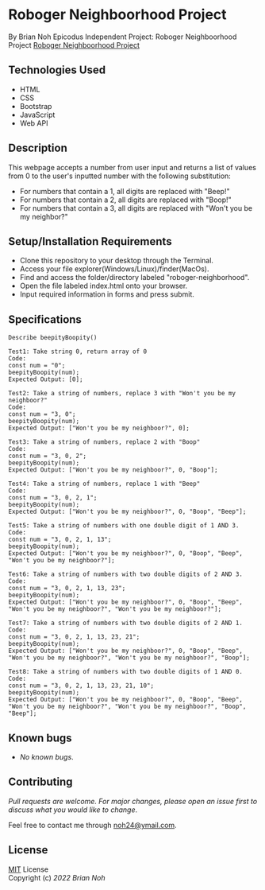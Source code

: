 # Roboger Neighboorhood Project
By Brian Noh
Epicodus Independent Project: Roboger Neighboorhood Project
[Roboger Neighboorhood Project](noh24.github.com/roboger-neighborhood/)

## Technologies Used  
* HTML
* CSS
* Bootstrap
* JavaScript
* Web API

## Description
This webpage accepts a number from user input and returns a list of values from 0 to the user's inputted number with the following substitution:
* For numbers that contain a 1, all digits are replaced with "Beep!"
* For numbers that contain a 2, all digits are replaced with "Boop!"
* For numbers that contain a 3, all digits are replaced with "Won't you be my neighbor?"

## Setup/Installation Requirements
* Clone this repository to your desktop through the Terminal.
* Access your file explorer(Windows/Linux)/finder(MacOs).
* Find and access the folder/directory labeled "roboger-neighborhood".
* Open the file labeled index.html onto your browser.
* Input required information in forms and press submit.

## Specifications
```
Describe beepityBoopity()

Test1: Take string 0, return array of 0
Code: 
const num = "0";
beepityBoopity(num);
Expected Output: [0];

Test2: Take a string of numbers, replace 3 with "Won't you be my neighboor?" 
Code: 
const num = "3, 0";
beepityBoopity(num);
Expected Output: ["Won't you be my neighboor?", 0];

Test3: Take a string of numbers, replace 2 with "Boop"
Code: 
const num = "3, 0, 2";
beepityBoopity(num);
Expected Output: ["Won't you be my neighboor?", 0, "Boop"];

Test4: Take a string of numbers, replace 1 with "Beep" 
Code: 
const num = "3, 0, 2, 1";
beepityBoopity(num);
Expected Output: ["Won't you be my neighboor?", 0, "Boop", "Beep"];

Test5: Take a string of numbers with one double digit of 1 AND 3.
Code: 
const num = "3, 0, 2, 1, 13";
beepityBoopity(num);
Expected Output: ["Won't you be my neighboor?", 0, "Boop", "Beep", "Won't you be my neighboor?"];

Test6: Take a string of numbers with two double digits of 2 AND 3.
Code: 
const num = "3, 0, 2, 1, 13, 23";
beepityBoopity(num);
Expected Output: ["Won't you be my neighboor?", 0, "Boop", "Beep", "Won't you be my neighboor?", "Won't you be my neighboor?"];

Test7: Take a string of numbers with two double digits of 2 AND 1.
Code: 
const num = "3, 0, 2, 1, 13, 23, 21";
beepityBoopity(num);
Expected Output: ["Won't you be my neighboor?", 0, "Boop", "Beep", "Won't you be my neighboor?", "Won't you be my neighboor?", "Boop"];

Test8: Take a string of numbers with two double digits of 1 AND 0.
Code: 
const num = "3, 0, 2, 1, 13, 23, 21, 10";
beepityBoopity(num);
Expected Output: ["Won't you be my neighboor?", 0, "Boop", "Beep", "Won't you be my neighboor?", "Won't you be my neighboor?", "Boop", "Beep"];
```
## Known bugs
* _No known bugs_.

## Contributing
_Pull requests are welcome. For major changes, please open an issue first to discuss what you would like to change_.  
  
Feel free to contact me through <noh24@ymail.com>.

## License
[MIT](./license.txt) License  
Copyright (c) _2022 Brian Noh_